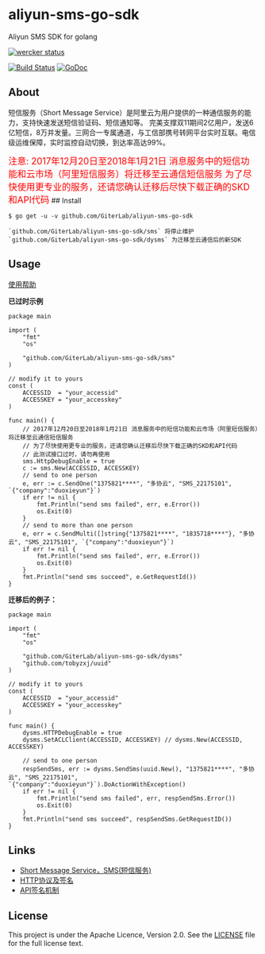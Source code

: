 # aliyun-sms-go-sdk
Aliyun SMS SDK for golang

[![wercker status](https://app.wercker.com/status/5ef19ea6b2a854db200521592d0d7b2e/m/master "wercker status")](https://app.wercker.com/project/byKey/5ef19ea6b2a854db200521592d0d7b2e)

[![Build Status](https://travis-ci.org/GiterLab/aliyun-sms-go-sdk.svg?branch=master)](https://travis-ci.org/GiterLab/aliyun-sms-go-sdk)
[![GoDoc](https://godoc.org/github.com/GiterLab/aliyun-sms-go-sdk/sms?status.svg)](https://godoc.org/github.com/GiterLab/aliyun-sms-go-sdk/sms)

## About
短信服务（Short Message Service）是阿里云为用户提供的一种通信服务的能力，支持快速发送短信验证码、短信通知等。 完美支撑双11期间2亿用户，发送6亿短信，8万并发量。三网合一专属通道，与工信部携号转网平台实时互联。电信级运维保障，实时监控自动切换，到达率高达99%。

<font color=#FF0000 size=4>
注意: 
2017年12月20日至2018年1月21日 消息服务中的短信功能和云市场（阿里短信服务）将迁移至云通信短信服务
为了尽快使用更专业的服务，还请您确认迁移后尽快下载正确的SKD和API代码</font>
## Install

	$ go get -u -v github.com/GiterLab/aliyun-sms-go-sdk

	`github.com/GiterLab/aliyun-sms-go-sdk/sms` 将停止维护
	`github.com/GiterLab/aliyun-sms-go-sdk/dysms` 为迁移至云通信后的新SDK

## Usage

[使用帮助](https://github.com/GiterLab/aliyun-sms-go-sdk/blob/master/doc/tips.md)

**已过时示例**

	package main
	
	import (
		"fmt"
		"os"
	
		"github.com/GiterLab/aliyun-sms-go-sdk/sms"
	)
	
	// modify it to yours
	const (
		ACCESSID  = "your_accessid"
		ACCESSKEY = "your_accesskey"
	)
	
	func main() {
		// 2017年12月20日至2018年1月21日 消息服务中的短信功能和云市场（阿里短信服务）将迁移至云通信短信服务
		// 为了尽快使用更专业的服务，还请您确认迁移后尽快下载正确的SKD和API代码
		// 此测试接口过时，请勿再使用
		sms.HttpDebugEnable = true
		c := sms.New(ACCESSID, ACCESSKEY)
		// send to one person
		e, err := c.SendOne("1375821****", "多协云", "SMS_22175101", `{"company":"duoxieyun"}`)
		if err != nil {
			fmt.Println("send sms failed", err, e.Error())
			os.Exit(0)
		}
		// send to more than one person
		e, err = c.SendMulti([]string{"1375821****", "1835718****"}, "多协云", "SMS_22175101", `{"company":"duoxieyun"}`)
		if err != nil {
			fmt.Println("send sms failed", err, e.Error())
			os.Exit(0)
		}
		fmt.Println("send sms succeed", e.GetRequestId())
	}

**迁移后的例子：**

	package main
	
	import (
		"fmt"
		"os"
	
		"github.com/GiterLab/aliyun-sms-go-sdk/dysms"
		"github.com/tobyzxj/uuid"
	)
	
	// modify it to yours
	const (
		ACCESSID  = "your_accessid"
		ACCESSKEY = "your_accesskey"
	)
	
	func main() {
		dysms.HTTPDebugEnable = true
		dysms.SetACLClient(ACCESSID, ACCESSKEY) // dysms.New(ACCESSID, ACCESSKEY)
	
		// send to one person
		respSendSms, err := dysms.SendSms(uuid.New(), "1375821****", "多协云", "SMS_22175101", `{"company":"duoxieyun"}`).DoActionWithException()
		if err != nil {
			fmt.Println("send sms failed", err, respSendSms.Error())
			os.Exit(0)
		}
		fmt.Println("send sms succeed", respSendSms.GetRequestID())
	}




## Links 
- [Short Message Service，SMS(短信服务)](https://www.aliyun.com/product/sms)
- [HTTP协议及签名](https://help.aliyun.com/document_detail/56189.html?spm=5176.doc56189.6.576.JIUq2i)
- [API签名机制](https://help.aliyun.com/document_detail/56189.html?spm=5176.product44282.6.576.VQczaW)

## License

This project is under the Apache Licence, Version 2.0. See the [LICENSE](https://github.com/GiterLab/aliyun-sms-go-sdk/blob/master/LICENSE) file for the full license text.